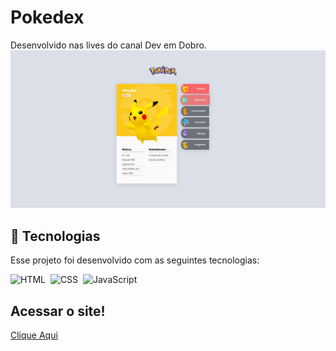 # Pokedex
Desenvolvido nas lives do canal Dev em Dobro.
![Preview](assets/icon/seat-g70fdcd556_1920.jpg)

## 🚀 Tecnologias

Esse projeto foi desenvolvido com as seguintes tecnologias:

![HTML](https://img.shields.io/badge/-HTML-FFDAB9?style=for-the-badge&logo=HTML5&logoColor=html)&nbsp;
![CSS](https://img.shields.io/badge/-CSS-87CEEB?style=for-the-badge&logo=CSS3&logoColor=css)&nbsp;
![JavaScript](https://img.shields.io/badge/javascript-%23323330.svg?style=for-the-badge&logo=javascript&logoColor=%23F7DF1E)

## Acessar o site!

[Clique Aqui](https://iateyourkookie.github.io/pokedex/)